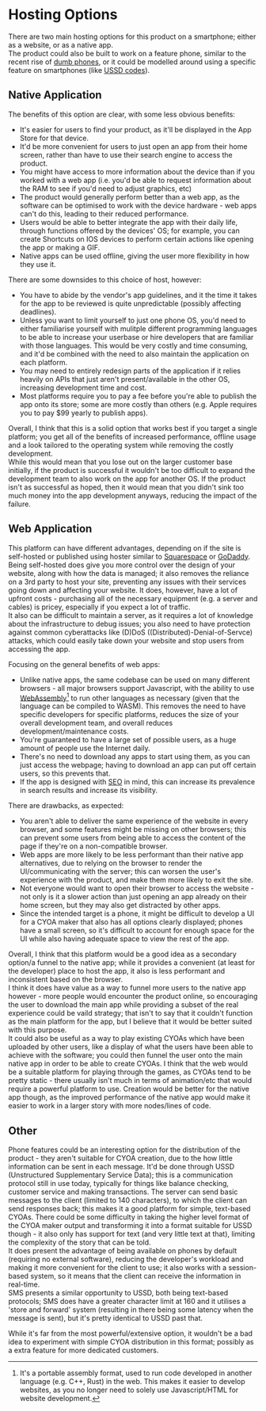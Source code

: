 # Hosting Options
There are two main hosting options for this product on a smartphone; either as a website, or as a native app.\
The product could also be built to work on a feature phone, similar to the recent rise of [dumb phones](https://www.vice.com/en/article/best-dumb-phones/), or it could be modelled around using a specific feature on smartphones (like [USSD codes](https://en.wikipedia.org/wiki/Unstructured_Supplementary_Service_Data)).

## Native Application
The benefits of this option are clear, with some less obvious benefits:
+ It's easier for users to find your product, as it'll be displayed in the App Store for that device.
+ It'd be more convenient for users to just open an app from their home screen, rather than have to use their search engine to access the product.
+ You might have access to more information about the device than if you worked with a web app (i.e. you'd be able to request information about the RAM to see if you'd need to adjust graphics, etc)
+ The product would generally perform better than a web app, as the software can be optimised to work with the device hardware - web apps can't do this, leading to their reduced performance.
+ Users would be able to better integrate the app with their daily life, through functions offered by the devices' OS; for example, you can create Shortcuts on IOS devices to perform certain actions like opening the app or making a GIF.
+ Native apps can be used offline, giving the user more flexibility in how they use it.

There are some downsides to this choice of host, however:
- You have to abide by the vendor's app guidelines, and it the time it takes for the app to be reviewed is quite unpredictable (possibly affecting deadlines).
- Unless you want to limit yourself to just one phone OS, you'd need to either familiarise yourself with mulitple different programming languages to be able to increase your userbase or hire developers that are familiar with those languages. This would be very costly and time consuming, and it'd be combined with the need to also maintain the application on each platform.
- You may need to entirely redesign parts of the application if it relies heavily on APIs that just aren't present/available in the other OS, increasing development time and cost.
- Most platforms require you to pay a fee before you're able to publish the app onto its store; some are more costly than others (e.g. Apple requires you to pay $99 yearly to publish apps).

Overall, I think that this is a solid option that works best if you target a single platform; you get all of the benefits of increased performance, offline usage and a look tailored to the operating system while removing the costly development.\
While this would mean that you lose out on the larger customer base initially, if the product is successful it wouldn't be too difficult to expand the development team to also work on the app for another OS. If the product isn't as successful as hoped, then it would mean that you didn't sink too much money into the app development anyways, reducing the impact of the failure.

## Web Application
This platform can have different advantages, depending on if the site is self-hosted or published using hoster similar to [Squarespace](https://www.squarespace.com) or [GoDaddy](https://www.godaddy.com).\
Being self-hosted does give you more control over the design of your website, along with how the data is managed; it also removes the reliance on a 3rd party to host your site, preventing any issues with their services going down and affecting your website. It does, however, have a lot of upfront costs - purchasing all of the necessary equipment (e.g. a server and cables) is pricey, especially if you expect a lot of traffic.\
It also can be difficult to maintain a server, as it requires a lot of knowledge about the infrastructure to debug issues; you also need to have protection against common cyberattacks like (D)DoS ((Distributed)-Denial-of-Servce) attacks, which could easily take down your website and stop users from accessing the app.

Focusing on the general benefits of web apps:
+ Unlike native apps, the same codebase can be used on many different browsers - all major browsers support Javascript, with the ability to use [WebAssembly](https://webassembly.org)[^1] to run other languages as necessary (given that the language can be compiled to WASM). This removes the need to have specific developers for specific platforms, reduces the size of your overall development team, and overall reduces development/maintenance costs.
+ You're guaranteed to have a large set of possible users, as a huge amount of people use the Internet daily.
+ There's no need to download any apps to start using them, as you can just access the webpage; having to download an app can put off certain users, so this prevents that.
+ If the app is designed with [SEO](https://simple.wikipedia.org/wiki/Search_engine_optimization) in mind, this can increase its prevalence in search results and increase its visibility.

There are drawbacks, as expected:
- You aren't able to deliver the same experience of the website in every browser, and some features might be missing on other browsers; this can prevent some users from being able to access the content of the page if they're on a non-compatible browser.
- Web apps are more likely to be less performant than their native app alternatives, due to relying on the browser to render the UI/communicating with the server; this can worsen the user's experience with the product, and make them more likely to exit the site.
- Not everyone would want to open their browser to access the website - not only is it a slower action than just opening an app already on their home screen, but they may also get distracted by other apps.
- Since the intended target is a phone, it might be difficult to develop a UI for a CYOA maker that also has all options clearly displayed; phones have a small screen, so it's difficult to account for enough space for the UI while also having adequate space to view the rest of the app.

Overall, I think that this platform would be a good idea as a secondary option/a funnel to the native app; while it provides a convenient (at least for the developer) place to host the app, it also is less performant and inconsistent based on the browser.\
I think it does have value as a way to funnel more users to the native app however - more people would encounter the product online, so encouraging the user to download the main app while providing a subset of the real experience could be vaild strategy; that isn't to say that it couldn't function as the main platform for the app, but I believe that it would be better suited with this purpose.\
It could also be useful as a way to play existing CYOAs which have been uploaded by other users, like a display of what the users have been able to achieve with the software; you could then funnel the user onto the main native app in order to be able to create CYOAs. I think that the web would be a suitable platform for playing through the games, as CYOAs tend to be pretty static - there usually isn't much in terms of animation/etc that would require a powerful platform to use. Creation would be better for the native app though, as the improved performance of the native app would make it easier to work in a larger story with more nodes/lines of code.

[^1]: It's a portable assembly format, used to run code developed in another language (e.g. C++, Rust) in the web. This makes it easier to develop websites, as you no longer need to solely use Javascript/HTML for website development.

## Other
Phone features could be an interesting option for the distribution of the product - they aren't suitable for CYOA creation, due to the how little information can be sent in each message. It'd be done through USSD (Unstructured Supplementary Service Data); this is a communication protocol still in use today, typically for things like balance checking, customer service and making transactions. The server can send basic messages to the client (limited to 140 characters), to which the client can send responses back; this makes it a good platform for simple, text-based CYOAs. There could be some difficulty in taking the higher level format of the CYOA maker output and transforming it into a format suitable for USSD though - it also only has support for text (and very little text at that), limiting the complexity of the story that can be told.\
It does present the advantage of being available on phones by default (requiring no external software), reducing the developer's workload and making it more convenient for the client to use; it also works with a session-based system, so it means that the client can receive the information in real-time.\
SMS presents a similar opportunity to USSD, both being text-based protocols; SMS does have a greater character limit at 160 and it utilises a 'store and forward' system (resulting in there being some latency when the message is sent), but it's pretty identical to USSD past that.

While it's far from the most powerful/extensive option, it wouldn't be a bad idea to experiment with simple CYOA distribution in this format; possibly as a extra feature for more dedicated customers.
